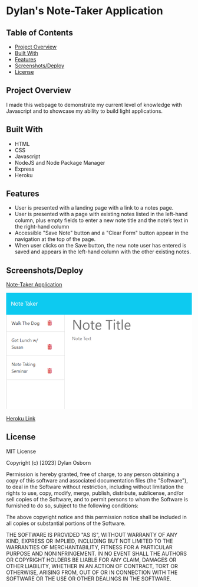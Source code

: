 # Dylan's Note-Taker Application

## Table of Contents

- [Project Overview](#project-overview)
- [Built With](#built-with)
- [Features](#features)
- [Screenshots/Deploy](#screenshotsdeploy)
- [License](#license)


## Project Overview

I made this webpage to demonstrate my current level of knowledge with Javascript and to showcase my ability to build light applications. 

## Built With

- HTML
- CSS
- Javascript
- NodeJS and Node Package Manager
- Express
- Heroku

## Features

- User is presented with a landing page with a link to a notes page.
- User is presented with a page with existing notes listed in the left-hand column, plus empty fields to enter a new note title and the note’s text in the right-hand column
-  Accessible "Save Note" button and a "Clear Form" button appear in the navigation at the top of the page.
- When user clicks on the Save button, the new note user has entered is saved and appears in the left-hand column with the other existing notes.

## Screenshots/Deploy

 [Note-Taker Application](https://github.com/DylanOzzy/Note-Taker)

 ![Note-Taker Application](assets/NoteTakerSS.png)

 [Heroku Link](https://cryptic-peak-95004-a0813f4fd4bf.herokuapp.com/)




## License

MIT License

Copyright (c) [2023] Dylan Osborn

Permission is hereby granted, free of charge, to any person obtaining a copy
of this software and associated documentation files (the "Software"), to deal
in the Software without restriction, including without limitation the rights
to use, copy, modify, merge, publish, distribute, sublicense, and/or sell
copies of the Software, and to permit persons to whom the Software is
furnished to do so, subject to the following conditions:

The above copyright notice and this permission notice shall be included in all
copies or substantial portions of the Software.

THE SOFTWARE IS PROVIDED "AS IS", WITHOUT WARRANTY OF ANY KIND, EXPRESS OR
IMPLIED, INCLUDING BUT NOT LIMITED TO THE WARRANTIES OF MERCHANTABILITY,
FITNESS FOR A PARTICULAR PURPOSE AND NONINFRINGEMENT. IN NO EVENT SHALL THE
AUTHORS OR COPYRIGHT HOLDERS BE LIABLE FOR ANY CLAIM, DAMAGES OR OTHER
LIABILITY, WHETHER IN AN ACTION OF CONTRACT, TORT OR OTHERWISE, ARISING FROM,
OUT OF OR IN CONNECTION WITH THE SOFTWARE OR THE USE OR OTHER DEALINGS IN THE
SOFTWARE.
